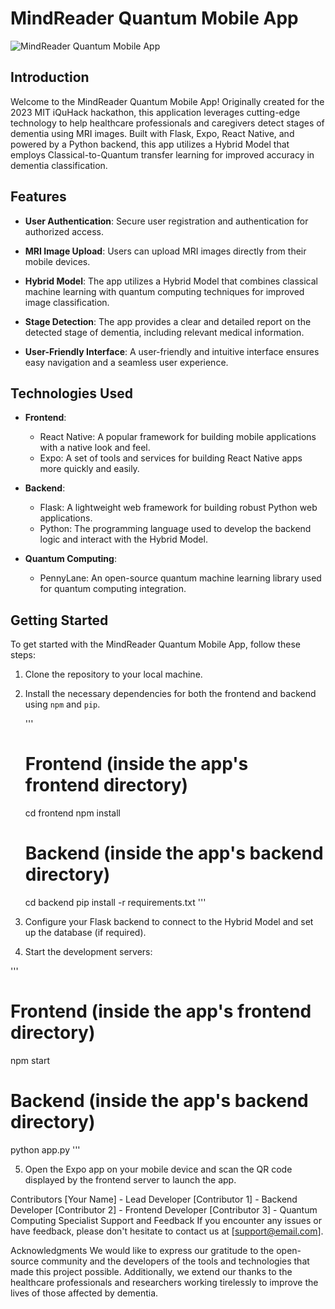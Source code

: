 # MindReader Quantum Mobile App

![MindReader Quantum Mobile App](./app_logo.png)

## Introduction

Welcome to the MindReader Quantum Mobile App! Originally created for the 2023 MIT iQuHack hackathon, this application leverages cutting-edge technology to help healthcare professionals and caregivers detect stages of dementia using MRI images. Built with Flask, Expo, React Native, and powered by a Python backend, this app utilizes a Hybrid Model that employs Classical-to-Quantum transfer learning for improved accuracy in dementia classification.

## Features

- **User Authentication**: Secure user registration and authentication for authorized access.

- **MRI Image Upload**: Users can upload MRI images directly from their mobile devices.

- **Hybrid Model**: The app utilizes a Hybrid Model that combines classical machine learning with quantum computing techniques for improved image classification.

- **Stage Detection**: The app provides a clear and detailed report on the detected stage of dementia, including relevant medical information.

- **User-Friendly Interface**: A user-friendly and intuitive interface ensures easy navigation and a seamless user experience.

## Technologies Used

- **Frontend**:
  - React Native: A popular framework for building mobile applications with a native look and feel.
  - Expo: A set of tools and services for building React Native apps more quickly and easily.

- **Backend**:
  - Flask: A lightweight web framework for building robust Python web applications.
  - Python: The programming language used to develop the backend logic and interact with the Hybrid Model.

- **Quantum Computing**:
  - PennyLane: An open-source quantum machine learning library used for quantum computing integration.

## Getting Started

To get started with the MindReader Quantum Mobile App, follow these steps:

1. Clone the repository to your local machine.

2. Install the necessary dependencies for both the frontend and backend using `npm` and `pip`.

   '''
   # Frontend (inside the app's frontend directory)
   cd frontend
   npm install

   # Backend (inside the app's backend directory)
   cd backend
   pip install -r requirements.txt
  '''

3. Configure your Flask backend to connect to the Hybrid Model and set up the database (if required).

4. Start the development servers:

'''
# Frontend (inside the app's frontend directory)
npm start

# Backend (inside the app's backend directory)
python app.py
'''

5. Open the Expo app on your mobile device and scan the QR code displayed by the frontend server to launch the app.

Contributors
[Your Name] - Lead Developer
[Contributor 1] - Backend Developer
[Contributor 2] - Frontend Developer
[Contributor 3] - Quantum Computing Specialist
Support and Feedback
If you encounter any issues or have feedback, please don't hesitate to contact us at [support@email.com].

Acknowledgments
We would like to express our gratitude to the open-source community and the developers of the tools and technologies that made this project possible. Additionally, we extend our thanks to the healthcare professionals and researchers working tirelessly to improve the lives of those affected by dementia.

